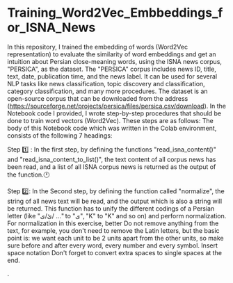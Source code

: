 # Training_Word2Vec_Embbeddings_for_ISNA_News
In this repository, I trained the embedding of words (Word2Vec representation) to evaluate the similarity of word embeddings and get an intuition about Persian close-meaning words, using the ISNA news corpus, "PERSICA", as the dataset. The "PERSICA" corpus includes news ID, title, text, date, publication time, and the news label. It can be used for several NLP tasks like news classification, topic discovery and classification, category classification, and many more procedures.
The dataset is an open-source corpus that can be downloaded from the address (https://sourceforge.net/projects/persica/files/persica.csv/download). In the Notebook code I provided, I wrote step-by-step procedures that should be done to train word vectors (Word2Vec). These steps are as follows:
The body of this Notebook code which was written in the Colab environment, consists of the following 7 headings:

Step 1️⃣ : In the first step, by defining the functions "read_isna_content()" and "read_isna_content_to_list()", the text content of all corpus news has been read, and a list of all ISNA corpus news is returned as the output of the function.🕐

Step 2️⃣: In the Second step,  by defining the function called "normalize", the string of all news text will be read, and the output which is also a string will be returned. This function has to unify the different codings of a Persian letter (like "ئ/ی/ ..." to "ی", "K" to "K" and so on) and perform normalization. For normalization in this exercise, better Do not remove anything from the text, for example, you don't need to remove the Latin letters, but the basic point is: we want each unit to be 2 units apart from the other units, so make sure before and after every word, every number and every symbol. Insert space notation Don't forget to convert extra spaces to single spaces at the end.


.
